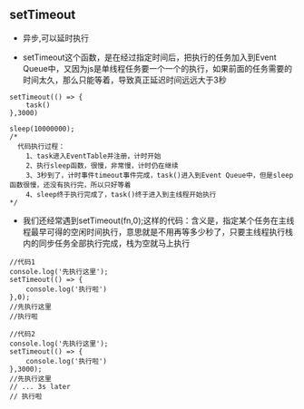 ## setTimeout

- 异步,可以延时执行

- setTimeout这个函数，是在经过指定时间后，把执行的任务加入到Event Queue中，又因为js是单线程任务要一个一个的执行，如果前面的任务需要的时间太久，那么只能等着，导致真正延迟时间远远大于3秒

```
setTimeout(() => {
    task()
},3000)

sleep(10000000);
/*
  代码执行过程：
    1、task进入EventTable并注册，计时开始
    2、执行sleep函数，很慢，非常慢，计时仍在继续
    3、3秒到了，计时事件timeout事件完成，task()进入到Event Queue中，但是sleep函数很慢，还没有执行完，所以只好等着
    4、sleep终于执行完成了，task()终于进入到主线程开始执行
*/
```

- 我们还经常遇到setTimeout(fn,0);这样的代码：含义是，指定某个任务在主线程最早可得的空闲时间执行，意思就是不用再等多少秒了，只要主线程执行栈内的同步任务全部执行完成，栈为空就马上执行

```
//代码1
console.log('先执行这里');
setTimeout(() => {
    console.log('执行啦')
},0);
//先执行这里
//执行啦

//代码2
console.log('先执行这里');
setTimeout(() => {
    console.log('执行啦')
},3000);
//先执行这里
// ... 3s later
// 执行啦
```